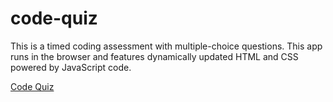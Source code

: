 # code-quiz

This is a timed coding assessment with multiple-choice questions. This app runs in the browser and features dynamically updated HTML and CSS powered by JavaScript code.

[Code Quiz](https://icvalle.github.io/code-quiz/)